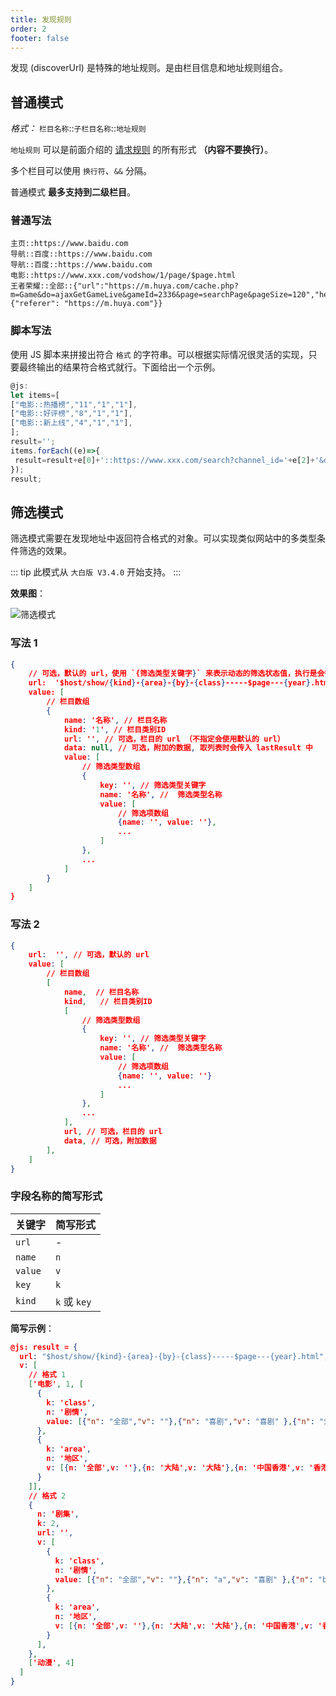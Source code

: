 ```yaml
---
title: 发现规则
order: 2
footer: false
---
```


发现 (discoverUrl) 是特殊的地址规则。是由栏目信息和地址规则组合。

<!-- more -->

## 普通模式

*格式：*  `栏目名称`::`子栏目名称`::`地址规则`

`地址规则` 可以是前面介绍的 [请求规则](./001.md) 的所有形式 **（内容不要换行）**。

多个栏目可以使用 `换行符`、`&&` 分隔。

普通模式 **最多支持到二级栏目**。

### 普通写法

```http
主页::https://www.baidu.com
导航::百度::https://www.baidu.com
导航::百度::https://www.baidu.com
电影::https://www.xxx.com/vodshow/1/page/$page.html
王者荣耀::全部::{"url":"https://m.huya.com/cache.php?m=Game&do=ajaxGetGameLive&gameId=2336&page=searchPage&pageSize=120","headers":{"referer": "https://m.huya.com"}}
```

### 脚本写法

使用 JS 脚本来拼接出符合 `格式` 的字符串。可以根据实际情况很灵活的实现，只要最终输出的结果符合格式就行。下面给出一个示例。

```js
@js:
let items=[
["电影::热播榜","11","1","1"],
["电影::好评榜","8","1","1"],
["电影::新上线","4","1","1"],
];
result='';
items.forEach((e)=>{
 result=result+e[0]+'::https://www.xxx.com/search?channel_id='+e[2]+'&data_type='+e[3]+'&is_purchase=0&mode='+e[1]+'&page_id=$page&ret_num=48\n';
});
result;
```

## 筛选模式

筛选模式需要在发现地址中返回符合格式的对象。可以实现类似网站中的多类型条件筛选的效果。

::: tip
此模式从 `大白版 V3.4.0` 开始支持。
:::

**效果图**：

![筛选模式](https://picabstract-preview-ftn.weiyun.com/ftn_pic_abs_v3/03d5dfdcdaf6b55751f1a3cf9742df9725cc699fdd2544ab73548e894e42017bce1fee85ee60bc9c36582075060451d4?pictype=scale&from=30113&version=3.3.3.3&fname=QQ%E6%88%AA%E5%9B%BE20221019164049.png&size=750)



### 写法 1

```json
{
	// 可选，默认的 url，使用 `{筛选类型关键字}` 来表示动态的筛选状态值，执行是会替换成筛选类型对应的值
	url:  '$host/show/{kind}-{area}-{by}-{class}-----$page---{year}.html',
	value: [
		// 栏目数组
		{
			name: '名称', // 栏目名称
			kind: '1', // 栏目类别ID
			url: '', // 可选，栏目的 url （不指定会使用默认的 url）
			data: null, // 可选，附加的数据, 取列表时会传入 lastResult 中
			value: [
				// 筛选类型数组
				{
					key: '', // 筛选类型关键字
					name: '名称', //  筛选类型名称
					value: [
						// 筛选项数组
						{name: '', value: ''},
						...
					]
				},
				...
			]
		}
	]
}
```

### 写法 2

```json
{
	url:  '', // 可选，默认的 url
	value: [
		// 栏目数组
		[
			name,  // 栏目名称
			kind,   // 栏目类别ID
			[
				// 筛选类型数组
				{
					key: '', // 筛选类型关键字
					name: '名称', //  筛选类型名称
					value: [
						// 筛选项数组
						{name: '', value: ''}
						...
					]
				},
				...
			],
			url, // 可选，栏目的 url
		    data, // 可选，附加数据
		],
	]
}
```

### 字段名称的简写形式

| 关键字 | 简写形式 |
| -- | -- |
| `url` |   - |
| `name`|  `n` |
| `value`|  `v` |
| `key`|  `k` |
| `kind`|  `k` 或 `key` |

**简写示例**：

```json
@js: result = {
  url: "$host/show/{kind}-{area}-{by}-{class}-----$page---{year}.html",
  v: [
    // 格式 1
    ['电影', 1, [
      {
        k: 'class',
        n: '剧情',
        value: [{"n": "全部","v": ""},{"n": "喜剧","v": "喜剧" },{"n": "爱情","v": "爱情"}]
      },
      {
        k: 'area',
        n: '地区',
        v: [{n: '全部',v: ''},{n: '大陆',v: '大陆'},{n: '中国香港',v: '香港'},{n: '美国',v: '美国'}]
      }
    ]],
    // 格式 2
    {
      n: '剧集',
      k: 2,
      url: '',
      v: [
        {
          k: 'class',
          n: '剧情',
          value: [{"n": "全部","v": ""},{"n": "a","v": "喜剧" },{"n": "b","v": "爱情"}]
        },
        {
          k: 'area',
          n: '地区',
          v: [{n: '全部',v: ''},{n: '大陆',v: '大陆'},{n: '中国香港',v: '香港'},{n: '美国',v: '美国'}]
        }
      ],
  	},
  	['动漫', 4]
  ]
}
```
